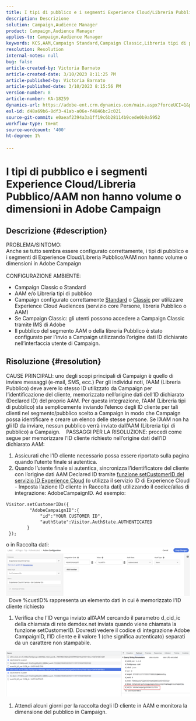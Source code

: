 ```yaml
---
title: I tipi di pubblico e i segmenti Experience Cloud/Libreria Pubblico/AAM non hanno volume o dimensioni in Adobe Campaign
description: Descrizione
solution: Campaign,Audience Manager
product: Campaign,Audience Manager
applies-to: Campaign,Audience Manager
keywords: KCS,AAM,Campaign Standard,Campaign Classic,Libreria tipi di pubblico,Servizio core persone,Pubblico Experience Cloud
resolution: Resolution
internal-notes: null
bug: false
article-created-by: Victoria Barnato
article-created-date: 3/10/2023 8:11:25 PM
article-published-by: Victoria Barnato
article-published-date: 3/10/2023 8:15:56 PM
version-number: 8
article-number: KA-18259
dynamics-url: https://adobe-ent.crm.dynamics.com/main.aspx?forceUCI=1&pagetype=entityrecord&etn=knowledgearticle&id=4787acb6-7fbf-ed11-83ff-6045bd006b3d
exl-id: d48a69b6-8df3-41ab-a06e-f4846bc2c021
source-git-commit: e0aeaf2394a3a1ff19c6b28114b9cede0b9a5952
workflow-type: tm+mt
source-wordcount: '400'
ht-degree: 1%

---
```


# I tipi di pubblico e i segmenti Experience Cloud/Libreria Pubblico/AAM non hanno volume o dimensioni in Adobe Campaign

## Descrizione {#description}

PROBLEMA/SINTOMO:
<br>Anche se tutto sembra essere configurato correttamente, i tipi di pubblico e i segmenti di Experience Cloud/Libreria Pubblico/AAM non hanno volume o dimensioni in Adobe Campaign
<br> 
<br>CONFIGURAZIONE AMBIENTE:<br>
- Campaign Classic o Standard
- AAM e/o Libreria tipi di pubblico
- Campaign configurato correttamente [Standard](https://experienceleague.adobe.com/docs/campaign-standard/using/integrating-with-adobe-cloud/working-with-campaign-and-audience-manager-or-people-core-service/provisioning-and-configuring-integration-with-audience-manager-or-people-core-service.html?lang=en) o [Classic](https://experienceleague.adobe.com/docs/campaign-classic/using/integrating-with-adobe-experience-cloud/audience-sharing/configuring-shared-audiences-integration-in-adobe-campaign.html?lang=en) per utilizzare Experience Cloud Audiences (servizio core Persone, libreria Pubblico o AAM)
- Se Campaign Classic: gli utenti possono accedere a Campaign Classic tramite IMS di Adobe
- Il pubblico del segmento AAM o della libreria Pubblico è stato configurato per l’invio a Campaign utilizzando l’origine dati ID dichiarato nell’interfaccia utente di Campaign.



## Risoluzione {#resolution}


CAUSE PRINCIPALI: uno degli scopi principali di Campaign è quello di inviare messaggi (e-mail, SMS, ecc.) Per gli individui noti, l’AAM (Libreria Pubblico) deve avere lo stesso ID utilizzato da Campaign per l’identificazione del cliente, memorizzato nell’origine dati dell’ID dichiarato (Declared ID) del proprio AAM. Per questa integrazione, l’AAM (Libreria tipi di pubblico) sta semplicemente inviando l’elenco degli ID cliente per tali clienti nel segmento/pubblico scelto a Campaign in modo che Campaign possa identificare e creare un elenco delle stesse persone. Se l’AAM non ha gli ID da inviare, nessun pubblico verrà inviato dall’AAM (Libreria tipi di pubblico) a Campaign. 
 
PASSAGGI PER LA RISOLUZIONE: procedi come segue per memorizzare l’ID cliente richiesto nell’origine dati dell’ID dichiarato AAM:

1. Assicurati che l’ID cliente necessario possa essere riportato sulla pagina quando l’utente finale si autentica.
2. Quando l’utente finale si autentica, sincronizza l’identificatore del cliente con l’origine dati AAM Declared ID tramite [funzione setCustomerID del servizio ID Experience Cloud](https://experienceleague.adobe.com/docs/id-service/using/id-service-api/methods/setcustomerids.html?lang=en) (o utilizza il servizio ID di Experience Cloud - Imposta l’azione ID cliente in Raccolta dati) utilizzando il codice/alias di integrazione: AdobeCampaignID. Ad esempio:



```
Visitor.setCustomerIDs({
         "AdobeCampaignID":{ 
             "id":"YOUR CUSTOMER ID", 
             "authState":Visitor.AuthState.AUTHENTICATED 
        } 
 });
```


o in Raccolta dati:
![](assets/4e9305cf-76a5-ec11-983f-0022480b028f.png)
 
Dove %custID% rappresenta un elemento dati in cui è memorizzato l&#39;ID cliente richiesto

1. Verifica che l’ID venga inviato all’AAM cercando il parametro d_cid_ic della chiamata di rete demdex.net inviata quando viene chiamata la funzione setCustomerID. Dovresti vedere il codice di integrazione Adobe CampaignID, l’ID cliente e il valore 1 (che significa autenticato) separati da un carattere non stampabile.


![](assets/4f9305cf-76a5-ec11-983f-0022480b028f.png)

1. Attendi alcuni giorni per la raccolta degli ID cliente in AAM e monitora la dimensione del pubblico in Campaign.
